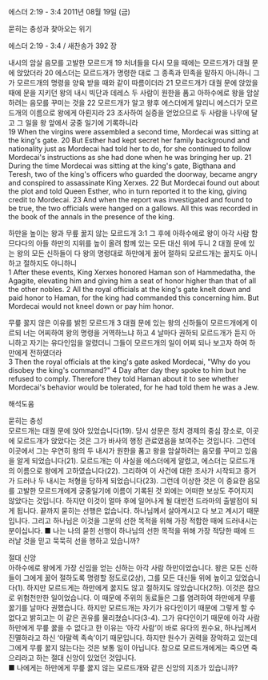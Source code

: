 에스더 2:19 - 3:4 
2011년 08월 19일 (금)

묻히는 충성과 찾아오는 위기



에스더 2:19 - 3:4 / 새찬송가 392 장


내시의 암살 음모를 고발한 모르드개 
19 처녀들을 다시 모을 때에는 모르드개가 대궐 문에 앉았더라 20 에스더는 모르드개가 명령한 대로 그 종족과 민족을 말하지 아니하니 그가 모르드개의 명령을 양육 받을 때와 같이 따름이더라 21 모르드개가 대궐 문에 앉았을 때에 문을 지키던 왕의 내시 빅단과 데레스 두 사람이 원한을 품고 아하수에로 왕을 암살하려는 음모를 꾸미는 것을 22 모르드개가 알고 왕후 에스더에게 알리니 에스더가 모르드개의 이름으로 왕에게 아뢴지라 23 조사하여 실증을 얻었으므로 두 사람을 나무에 달고 그 일을 왕 앞에서 궁중 일기에 기록하니라  
19 When the virgins were assembled a second time, Mordecai was sitting at the king's gate. 20 But Esther had kept secret her family background and nationality just as Mordecai had told her to do, for she continued to follow Mordecai's instructions as she had done when he was bringing her up. 21 During the time Mordecai was sitting at the king's gate, Bigthana and Teresh, two of the king's officers who guarded the doorway, became angry and conspired to assassinate King Xerxes. 22 But Mordecai found out about the plot and told Queen Esther, who in turn reported it to the king, giving credit to Mordecai. 23 And when the report was investigated and found to be true, the two officials were hanged on a gallows. All this was recorded in the book of the annals in the presence of the king. 

하만을 높이는 왕과 무릎 꿇지 않는 모르드개 
3:1 그 후에 아하수에로 왕이 아각 사람 함므다다의 아들 하만의 지위를 높이 올려 함께 있는 모든 대신 위에 두니 2 대궐 문에 있는 왕의 모든 신하들이 다 왕의 명령대로 하만에게 꿇어 절하되 모르드개는 꿇지도 아니하고 절하지도 아니하니   
1 After these events, King Xerxes honored Haman son of Hammedatha, the Agagite, elevating him and giving him a seat of honor higher than that of all the other nobles. 2 All the royal officials at the king's gate knelt down and paid honor to Haman, for the king had commanded this concerning him. But Mordecai would not kneel down or pay him honor. 

무릎 꿇지 않은 이유를 밝힌 모르드개 
3 대궐 문에 있는 왕의 신하들이 모르드개에게 이르되 너는 어찌하여 왕의 명령을 거역하느냐 하고 4 날마다 권하되 모르드개가 듣지 아니하고 자기는 유다인임을 알렸더니 그들이 모르드개의 일이 어찌 되나 보고자 하여 하만에게 전하였더라   
3 Then the royal officials at the king's gate asked Mordecai, "Why do you disobey the king's command?" 4 Day after day they spoke to him but he refused to comply. Therefore they told Haman about it to see whether Mordecai's behavior would be tolerated, for he had told them he was a Jew.

해석도움





묻히는 충성  
모르드개는 대궐 문에 앉아 있었습니다(19). 당시 성문은 정치 경제의 중심 장소로, 이곳에 모르드개가 앉았다는 것은 그가 바사의 행정 관료였음을 보여주는 것입니다. 그런데 이곳에서 그는 우연히 왕의 두 내시가 원한을 품고 왕을 암살하려는 음모를 꾸미고 있음을 알게 되었습니다(21). 모르드개는 이 사실을 에스더에게 알렸고, 에스더는 모르드개의 이름으로 왕에게 고하였습니다(22). 그리하여 이 사건에 대한 조사가 시작되고 증거가 드러나 두 내시는 처형을 당하게 되었습니다(23). 그런데 이상한 것은 이 중요한 음모를 고발한 모르드개에게 궁중일기에 이름이 기록된 것 외에는 어떠한 보상도 주어지지 않았다는 것입니다. 하지만 이것이 얼마 후에 일어나게 될 대반전 드라마의 출발점이 되게 됩니다. 끝까지 묻히는 선행은 없습니다. 하나님께서 살아계시고 다 보고 계시기 때문입니다. 그리고 하나님은 이것을 그분의 선한 목적을 위해 가장 적합한 때에 드러내시는 분이십니다. 
■ 나는 나의 묻힌 선행이 하나님의 선한 목적을 위해 가장 적당한 때에 드러날 것을 믿고 묵묵히 선을 행하고 있습니까?  

절대 신앙  
아하수에로 왕에게 가장 신임을 얻는 신하는 아각 사람 하만이었습니다. 왕은 모든 신하들이 그에게 꿇어 절하도록 명령할 정도로(2상), 그를 모든 대신들 위에 높이고 있었습니다(1). 하지만 모르드게는 하만에게 꿇지도 않고 절하지도 않았습니다(2하). 이것은 참으로 위험천만한 일이었습니다. 이 때문에 주위의 동료들은 그를 염려하여 하만에게 무릎 꿇기를 날마다 권했습니다. 하지만 모르드개는 자기가 유다인이기 때문에 그렇게 할 수 없다고 밝히고는 이 같은 권유를 물리쳤습니다(3-4). 그가 유다인이기 때문에 아각 사람 하만에게 무릎 꿇을 수 없다고 한 이유는 ‘아각 사람’이 바로 유다의 원수요, 하나님께서 진멸하라고 하신 ‘아말렉 족속’이기 때문입니다. 하지만 원수가 권력을 장악하고 있는데 그에게 무릎 꿇지 않는다는 것은 보통 일이 아닙니다. 참으로 모르드개에게는 죽으면 죽으리라고 하는 절대 신앙이 있었던 것입니다.    
■ 나에게는 하만에게 무릎 꿇지 않는 모르드개와 같은 신앙의 지조가 있습니까?